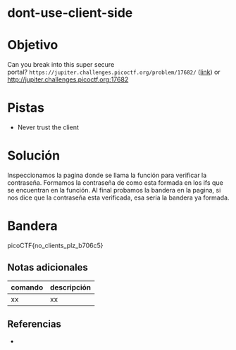 # dont-use-client-side

# Objetivo
Can you break into this super secure portal? `https://jupiter.challenges.picoctf.org/problem/17682/` ([link](https://jupiter.challenges.picoctf.org/problem/17682/)) or http://jupiter.challenges.picoctf.org:17682

# Pistas
- Never trust the client

# Solución
Inspeccionamos la pagina donde se llama la función para verificar la contraseña. Formamos la contraseña de como esta formada en los ifs que se encuentran en la función. Al final probamos la bandera en la pagina, si nos dice que la contraseña esta verificada, esa seria la bandera ya formada.

# Bandera
picoCTF{no_clients_plz_b706c5}

## Notas adicionales
| comando | descripción |
| ------ | ------ |
| xx | xx |

## Referencias
- []()